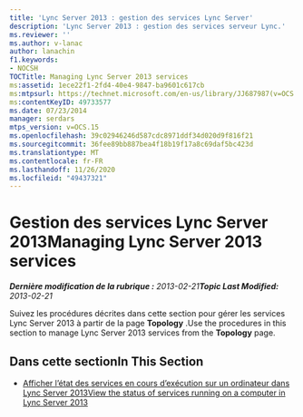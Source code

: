 ```yaml
---
title: 'Lync Server 2013 : gestion des services Lync Server'
description: 'Lync Server 2013 : gestion des services serveur Lync.'
ms.reviewer: ''
ms.author: v-lanac
author: lanachin
f1.keywords:
- NOCSH
TOCTitle: Managing Lync Server 2013 services
ms:assetid: 1ece22f1-2fd4-40e4-9847-ba9601c617cb
ms:mtpsurl: https://technet.microsoft.com/en-us/library/JJ687987(v=OCS.15)
ms:contentKeyID: 49733577
ms.date: 07/23/2014
manager: serdars
mtps_version: v=OCS.15
ms.openlocfilehash: 39c02946246d587cdc8971ddf34d020d9f816f21
ms.sourcegitcommit: 36fee89bb887bea4f18b19f17a8c69daf5bc423d
ms.translationtype: MT
ms.contentlocale: fr-FR
ms.lasthandoff: 11/26/2020
ms.locfileid: "49437321"
---
```

# <a name="managing-lync-server-2013-services"></a><span data-ttu-id="53f54-103">Gestion des services Lync Server 2013</span><span class="sxs-lookup"><span data-stu-id="53f54-103">Managing Lync Server 2013 services</span></span>

<div data-xmlns="http://www.w3.org/1999/xhtml">

<div class="topic" data-xmlns="http://www.w3.org/1999/xhtml" data-msxsl="urn:schemas-microsoft-com:xslt" data-cs="https://msdn.microsoft.com/">

<div data-asp="https://msdn2.microsoft.com/asp">



</div>

<div id="mainSection">

<div id="mainBody"><span data-ttu-id="53f54-104">

<span> </span></span><span class="sxs-lookup"><span data-stu-id="53f54-104">

<span> </span></span></span>

<span data-ttu-id="53f54-105">_**Dernière modification de la rubrique :** 2013-02-21_</span><span class="sxs-lookup"><span data-stu-id="53f54-105">_**Topic Last Modified:** 2013-02-21_</span></span>

<span data-ttu-id="53f54-106">Suivez les procédures décrites dans cette section pour gérer les services Lync Server 2013 à partir de la page **Topology** .</span><span class="sxs-lookup"><span data-stu-id="53f54-106">Use the procedures in this section to manage Lync Server 2013 services from the **Topology** page.</span></span>

<div>

## <a name="in-this-section"></a><span data-ttu-id="53f54-107">Dans cette section</span><span class="sxs-lookup"><span data-stu-id="53f54-107">In This Section</span></span>

  - [<span data-ttu-id="53f54-108">Afficher l’état des services en cours d’exécution sur un ordinateur dans Lync Server 2013</span><span class="sxs-lookup"><span data-stu-id="53f54-108">View the status of services running on a computer in Lync Server 2013</span></span>](lync-server-2013-view-the-status-of-services-running-on-a-computer.md)

<span data-ttu-id="53f54-109"></div>

</div>

<span> </span>

</div>

</div>

</span><span class="sxs-lookup"><span data-stu-id="53f54-109"></div>

</div>

<span> </span>

</div>

</div>

</span></span></div>

